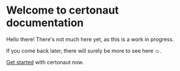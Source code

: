 # Welcome to certonaut documentation

Hello there! There's not much here yet, as this is a work in progress.

If you come back later, there will surely be more to see here ☺️.

[Get started](getting-started/installation.md) with certonaut now.